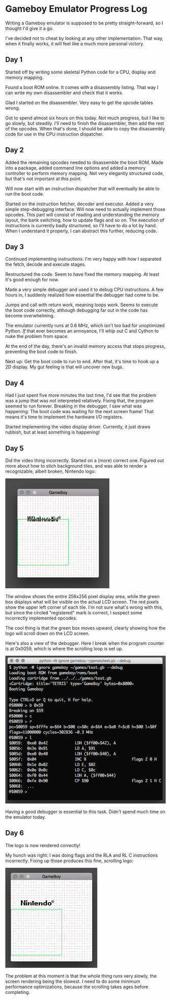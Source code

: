 Gameboy Emulator Progress Log
=============================

Writing a Gameboy emulator is supposed to be pretty straight-forward, so I
thought I'd give it a go.

I've decided not to cheat by looking at any other implementation. That way,
when it finally works, it will feel like a much more personal victory.

Day 1
-----

Started off by writing some skeletal Python code for a CPU, display and memory
mapping.

Found a boot ROM online. It comes with a disassembly listing. That way I can
write my own disassembler and check that it works.

Glad I started on the disassembler. Very easy to get the opcode tables wrong.

Got to spend almost six hours on this today. Not much progress, but I like to
go slowly, but steadily. I'll need to finish the disassembler, then add the
rest of the opcodes. When that's done, I should be able to copy the disassembly
code for use in the CPU instruction dispatcher.

Day 2
-----

Added the remaining opcodes needed to disassemble the boot ROM. Made into a
package, added command line options and added a memory controller to perform
memory mapping. Not very elegantly structured code, but that's not important at
this point.

Will now start with an instruction dispatcher that will eventually be able to
run the boot code.

Started on the instruction fetcher, decoder and executor. Added a very simple
step-debugging interface. Will now need to actually implement those opcodes.
This part will consist of reading and understanding the memory layout, the bank
switching, how to update flags and so on. The execution of instructions is
currently badly structured, so I'll have to do a lot by hand. When I understand
it properly, I can abstract this further, reducing code.

Day 3
-----

Continued implementing instructions. I'm very happy with how I separated the
fetch, decode and execute stages.

Restructured the code. Seem to have fixed the memory mapping. At least it's
good enough for now.

Made a very simple debugger and used it to debug CPU instructions.  A few hours
in, I suddenly realized how essential the debugger had come to be.

Jumps and call with return work, meaning loops work. Seems to execute the boot
code correctly, although debugging far out in the code has become overwhelming.

The emulator currently runs at 0.6 MHz, which isn't too bad for unoptimized
Python. *If* that ever becomes an annoyance, I'll whip out C and Cython to nuke
the problem from space.

At the end of the day, there's an invalid memory access that stops progress,
preventing the boot code to finish.

Next up: Get the boot code to run to end. After that, it's time to hook up a 2D
display. My gut feeling is that will uncover new bugs.

Day 4
-----

Had I just spent five more minutes the last time, I'd see that the problem was
a jump that was not interpreted relatively. Fixing that, the program seemed to
run forever. Breaking in the debugger, I saw what was happening: The boot code
was waiting for the next screen frame! That means it's time to implement the
hardware I/O registers.

Started implementing the video display driver. Currently, it just draws
rubbish, but at least something is happening!

Day 5
-----

Did the video thing incorrectly. Started on a (more) correct one. Figured out more
about how to stich background tiles, and was able to render a recognizable,
albeit broken, Nintendo logo:

![Broken Nintendo logo](boot-screen-01.png)

The window shows the entire 256x256 pixel display area, while the green box
displays what will be visible on the actual LCD screen. The red pixels show the
upper left corner of each tile. I'm not sure what's wrong with this, but since
the circled "registered" mark is correct, I suspect some incorrectly
implemented opcodes.

The cool thing is that the green box moves upward, clearly showing how the logo
will scroll down on the LCD screen.

Here's also a view of the debugger. Here I break when the program counter is at
0x0059, which is where the scrolling loop is set up.

![Example debugging session](debugger-01.png)

Having a good debugger is essential to this task. Didn't spend much time on the
emulator today.

Day 6
-----

The logo is now rendered correctly!

My hunch was right: I was doing flags and the RLA and RL C instructions
incorrectly. Fixing up those produces this fine, scrolling logo:

![Correctly rendered Nintendo logo](boot-screen-02.png)

The problem at this moment is that the whole thing runs very slowly, the screen
rendering being the slowest. I need to do some minimum performance
optimizations, because the scrolling takes ages before completing.
